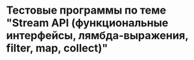 # Тестовые программы по теме "Stream API (функциональные интерфейсы, лямбда-выражения, filter, map, collect)"